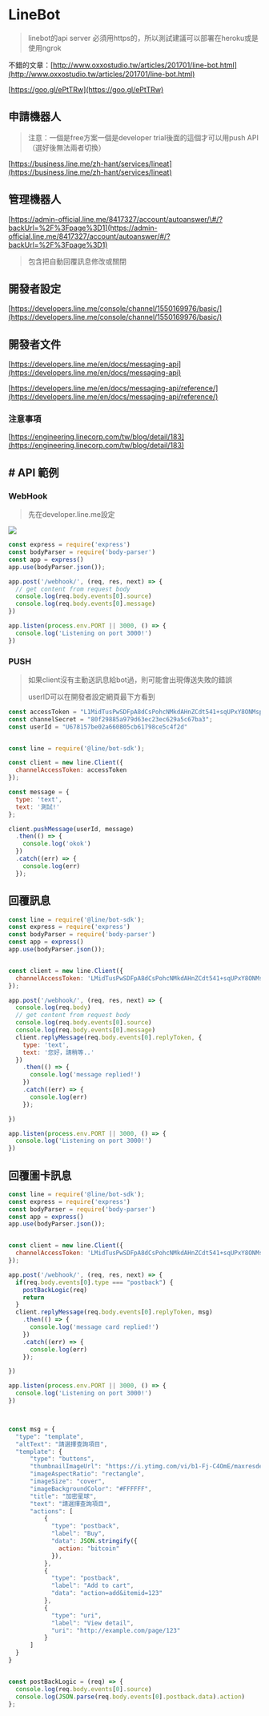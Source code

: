 # LineBot

> linebot的api server 必須用https的，所以測試建議可以部署在heroku或是使用ngrok

不錯的文章：[http://www.oxxostudio.tw/articles/201701/line-bot.html](http://www.oxxostudio.tw/articles/201701/line-bot.html)

[https://goo.gl/ePtTRw](https://goo.gl/ePtTRw)

## 申請機器人

> 注意：一個是free方案一個是developer trial後面的這個才可以用push API （選好後無法兩者切換）

[https://business.line.me/zh-hant/services/lineat](https://business.line.me/zh-hant/services/lineat)

## 管理機器人

[https://admin-official.line.me/8417327/account/autoanswer/\#/?backUrl=%2F%3Fpage%3D1](https://admin-official.line.me/8417327/account/autoanswer/#/?backUrl=%2F%3Fpage%3D1)

> 包含把自動回覆訊息修改或關閉

## 開發者設定

[https://developers.line.me/console/channel/1550169976/basic/](https://developers.line.me/console/channel/1550169976/basic/)

## 開發者文件

[https://developers.line.me/en/docs/messaging-api](https://developers.line.me/en/docs/messaging-api)

[https://developers.line.me/en/docs/messaging-api/reference/](https://developers.line.me/en/docs/messaging-api/reference/)

### 注意事項

[https://engineering.linecorp.com/tw/blog/detail/183](https://engineering.linecorp.com/tw/blog/detail/183)

## \# API 範例

### WebHook

> 先在developer.line.me設定

![](https://github.com/easonwang01/web_advance/tree/1925ddcb36447378ab5377e38c84f5ccccca8136/assets/螢幕快照%202017-12-04%20下午10.38.13.png)

```javascript
const express = require('express')
const bodyParser = require('body-parser')
const app = express()
app.use(bodyParser.json());

app.post('/webhook/', (req, res, next) => {
  // get content from request body
  console.log(req.body.events[0].source)
  console.log(req.body.events[0].message)
})

app.listen(process.env.PORT || 3000, () => {
  console.log('Listening on port 3000!')
})
```

### PUSH

> 如果client沒有主動送訊息給bot過，則可能會出現傳送失敗的錯誤
>
> userID可以在開發者設定網頁最下方看到

```javascript
const accessToken = "L1MidTusPwSDFpA8dCsPohcNMkdAHnZCdt541+sqUPxY8ONMspuGqFv9Rrv6mTrBUjvTV+afZ4oOE/PKJjOiV4pfCYvjY1Bi47oOLCbFxEuW2Rk/9efdc05e0ciQirzCrfIyNZmJLrJeBSo/mQ+yLwdB04t89/1O/w1cDnyilFU=";
const channelSecret = "80f29885a979d63ec23ec629a5c67ba3";
const userId = "U678157be02a660805cb61798ce5c4f2d"


const line = require('@line/bot-sdk');

const client = new line.Client({
  channelAccessToken: accessToken
});

const message = {
  type: 'text',
  text: '測試!'
};

client.pushMessage(userId, message)
  .then(() => {
    console.log('okok')
  })
  .catch((err) => {
    console.log(err)
  });
```

## 回覆訊息

```javascript
const line = require('@line/bot-sdk');
const express = require('express')
const bodyParser = require('body-parser')
const app = express()
app.use(bodyParser.json());


const client = new line.Client({
  channelAccessToken: 'LMidTusPwSDFpA8dCsPohcNMkdAHnZCdt541+sqUPxY8ONMspuGqFv9Rrv6mTrBUjvTV+afZ4oOE/PKJjOiV4pfCYvjY1Bi47oOLCbFxEuW2Rk/9efdc05e0ciQirzCrfIyNZmJLrJeBSo/mQ+yLwdB04t89/1O/w1cDnyilFU='
});

app.post('/webhook/', (req, res, next) => {
  console.log(req.body)
  // get content from request body
  console.log(req.body.events[0].source)
  console.log(req.body.events[0].message)
  client.replyMessage(req.body.events[0].replyToken, {
    type: 'text',
    text: '您好，請稍等..'
  })
    .then(() => {
      console.log('message replied!')
    })
    .catch((err) => {
      console.log(err)
    });

})

app.listen(process.env.PORT || 3000, () => {
  console.log('Listening on port 3000!')
})
```

## 回覆圖卡訊息

```javascript
const line = require('@line/bot-sdk');
const express = require('express')
const bodyParser = require('body-parser')
const app = express()
app.use(bodyParser.json());


const client = new line.Client({
  channelAccessToken: 'LMidTusPwSDFpA8dCsPohcNMkdAHnZCdt541+sqUPxY8ONMspuGqFv9Rrv6mTrBUjvTV+afZ4oOE/PKJjOiV4pfCYvjY1Bi47oOLCbFxEuW2Rk/9efdc05e0ciQirzCrfIyNZmJLrJeBSo/mQ+yLwdB04t89/1O/w1cDnyilFU='
});

app.post('/webhook/', (req, res, next) => {
  if(req.body.events[0].type === "postback") {
    postBackLogic(req)
    return
  }
  client.replyMessage(req.body.events[0].replyToken, msg)
    .then(() => {
      console.log('message card replied!')
    })
    .catch((err) => {
      console.log(err)
    });

})

app.listen(process.env.PORT || 3000, () => {
  console.log('Listening on port 3000!')
})



const msg = {
  "type": "template",
  "altText": "請選擇查詢項目",
  "template": {
      "type": "buttons",
      "thumbnailImageUrl": "https://i.ytimg.com/vi/b1-Fj-C4OmE/maxresdefault.jpg",
      "imageAspectRatio": "rectangle",
      "imageSize": "cover",
      "imageBackgroundColor": "#FFFFFF",
      "title": "加密星球",
      "text": "請選擇查詢項目",
      "actions": [
          {
            "type": "postback",
            "label": "Buy",
            "data": JSON.stringify({
              action: "bitcoin"
            }),
          },
          {
            "type": "postback",
            "label": "Add to cart",
            "data": "action=add&itemid=123"
          },
          {
            "type": "uri",
            "label": "View detail",
            "uri": "http://example.com/page/123"
          }
      ]
  }
}


const postBackLogic = (req) => {
  console.log(req.body.events[0].source)
  console.log(JSON.parse(req.body.events[0].postback.data).action)
};
```

